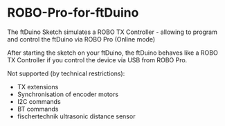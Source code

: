 # ROBO-Pro-for-ftDuino
The ftDuino Sketch simulates a ROBO TX Controller - allowing to program and control the ftDuino via ROBO Pro (Online mode)

After starting the sketch on your ftDuino, the ftDuino behaves like a ROBO TX Controller if you control the device via USB from ROBO Pro.

Not supported (by technical restrictions):
- TX extensions
- Synchronisation of encoder motors
- I2C commands 
- BT commands 
- fischertechnik ultrasonic distance sensor 
